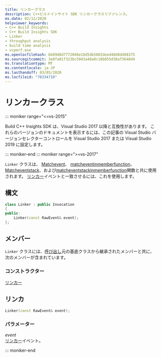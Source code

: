 ```yaml
---
title: リンカークラス
description: C++ビルドインサイト SDK リンカークラスリファレンス。
ms.date: 02/12/2020
helpviewer_keywords:
- C++ Build Insights
- C++ Build Insights SDK
- Linker
- throughput analysis
- build time analysis
- vcperf.exe
ms.openlocfilehash: bb8948d7772046e18d5db5002deed48d0dd88375
ms.sourcegitcommit: 3e8fa01f323bc5043a48a0c18b855d38af3648d4
ms.translationtype: MT
ms.contentlocale: ja-JP
ms.lasthandoff: 03/05/2020
ms.locfileid: "78334710"
---
```

# <a name="linker-class"></a>リンカークラス

::: moniker range="<=vs-2015"

Build C++ Insights SDK は、Visual Studio 2017 以降と互換性があります。 これらのバージョンのドキュメントを表示するには、この記事の Visual Studio バージョンセレクターコントロールを Visual Studio 2017 または Visual Studio 2019 に設定します。

::: moniker-end
::: moniker range=">=vs-2017"

`Linker` クラスは、 [Matchevent](../functions/match-event.md)、 [matcheventinmemberfunction](../functions/match-event-in-member-function.md)、 [Matcheventstack](../functions/match-event-stack.md)、および[matcheventstackinmemberfunction](../functions/match-event-stack-in-member-function.md)関数と共に使用されます。 [リンカー](../event-table.md#linker)イベントと一致させるには、これを使用します。

## <a name="syntax"></a>構文

```cpp
class Linker : public Invocation
{
public:
    Linker(const RawEvent& event);
};
```

## <a name="members"></a>メンバー

`Linker` クラスには、[呼び出し](invocation.md)元の基底クラスから継承されたメンバーと共に、次のメンバーが含まれています。

### <a name="constructors"></a>コンストラクター

[リンカー](#linker)

## <a name="linker"></a>リンカ

```cpp
Linker(const RawEvent& event);
```

### <a name="parameters"></a>パラメーター

*event*\
[リンカー](../event-table.md#linker)イベント。

::: moniker-end
